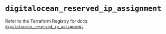 # `digitalocean_reserved_ip_assignment`

Refer to the Terraform Registry for docs: [`digitalocean_reserved_ip_assignment`](https://registry.terraform.io/providers/digitalocean/digitalocean/2.49.2/docs/resources/reserved_ip_assignment).

